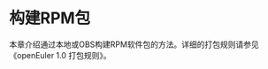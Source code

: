 # 构建RPM包<a name="ZH-CN_TOPIC_0229243622"></a>

本章介绍通过本地或OBS构建RPM软件包的方法。详细的打包规则请参见《openEuler 1.0 打包规则》。


